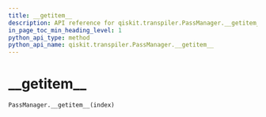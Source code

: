 ```yaml
---
title: __getitem__
description: API reference for qiskit.transpiler.PassManager.__getitem__
in_page_toc_min_heading_level: 1
python_api_type: method
python_api_name: qiskit.transpiler.PassManager.__getitem__
---
```


# \_\_getitem\_\_

<span id="qiskit.transpiler.PassManager.__getitem__" />

`PassManager.__getitem__(index)`

